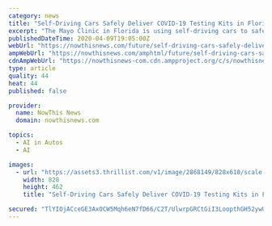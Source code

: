 ```yaml
---
category: news
title: "Self-Driving Cars Safely Deliver COVID-19 Testing Kits in Florida"
excerpt: "The Mayo Clinic in Florida is using self-driving cars to safely transport medical supplies and COVID-19 tests ... in a time when social distancing is essential to slowing the spread of COVID-19. “Using artificial intelligence enables us to protect staff from exposure to this contagious virus by using cutting-edge autonomous vehicle ..."
publishedDateTime: 2020-04-09T19:05:00Z
webUrl: "https://nowthisnews.com/future/self-driving-cars-safely-deliver-covid-19-testing-kits-in-florida"
ampWebUrl: "https://nowthisnews.com/amphtml/future/self-driving-cars-safely-deliver-covid-19-testing-kits-in-florida"
cdnAmpWebUrl: "https://nowthisnews-com.cdn.ampproject.org/c/s/nowthisnews.com/amphtml/future/self-driving-cars-safely-deliver-covid-19-testing-kits-in-florida"
type: article
quality: 44
heat: 44
published: false

provider:
  name: NowThis News
  domain: nowthisnews.com

topics:
  - AI in Autos
  - AI

images:
  - url: "https://assets3.thrillist.com/v1/image/2868149/828x610/scale;jpeg_quality=70"
    width: 828
    height: 462
    title: "Self-Driving Cars Safely Deliver COVID-19 Testing Kits in Florida"

secured: "TlYIOjACceGE3AxOCW5Mqh6eN7fD66/C2T/UlwrpGRCtGiI3LoopthGH52ywUUGOew+PJXFmUxCiK5Mjrmc8VW2wYBgiJTwRpOT20+KDBcjvQIUbbPmLZNKRb2CSrah/HfzQFwmwOd6huRs+j/AIZ/JeNpnCs6oPaP0Ke0wpJitAcD+XNVEtOlSQXTpRHxbcfTmy61zNLToUjY1BQEIcJAarKeGEnmDlIAutR9VJg3X7OSRcQV2jOC21uONqe4RrxO6VyoWbUvr66tf4+lR4fM3hXN+rQfXdzm8JYFPWTqh44YN4tyQQ9WBKZR21dY6m;DnBkU+P2Uf2g1aoL+VZGuQ=="
---
```


